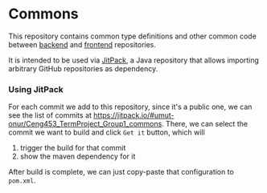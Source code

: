 # Commons

This repository contains common type definitions and other common code between
[backend](https://github.com/umut-onur/Ceng453_TermProject_Group1_backend) and
[frontend](https://github.com/umut-onur/Ceng453_TermProject_Group1_frontend) repositories.

It is intended to be used via [JitPack](https://jitpack.io/), a Java repository that allows importing arbitrary GitHub
repositories as dependency.

### Using JitPack
For each commit we add to this repository, since it's a public one, we can see the list of commits at
https://jitpack.io/#umut-onur/Ceng453_TermProject_Group1_commons. There, we can select the commit we want to build
and click `Get it` button, which will
1. trigger the build for that commit
2. show the maven dependency for it

After build is complete, we can just copy-paste that configuration to `pom.xml`.
